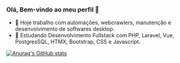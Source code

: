 ### Olá, Bem-vindo ao meu perfil 👋

- 🔭 Hoje trabalho com automações, webcrawlers, manutenção e desenvolvimento de softwares desktop.
- 🌱 Estudando Desenvolvimento Fullstack com PHP, Laravel, Vue, PostgresSQL, HTMX, Bootstrap, CSS e Javascript.

[![Anurag's GitHub stats](https://github-readme-stats.vercel.app/api?username=anuraghazra)](https://github.com/anuraghazra/github-readme-stats)
